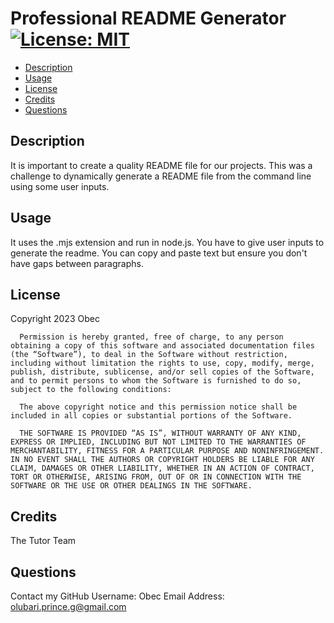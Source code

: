 
   
 # Professional README Generator [![License: MIT](https://img.shields.io/badge/License-MIT-yellow.svg)](https://opensource.org/licenses/MIT)


 * [Description](#description)
 * [Usage](#usage)
 * [License](#license)  
 * [Credits](#credits)
 * [Questions](#questions)
 
 
 ## Description
 It is important to create a quality README file for our projects. This was a challenge to dynamically generate a README file from the command line using some user inputs.
 

  ## Usage
  It uses the .mjs extension and run in node.js. You have to give user inputs to generate the readme. You can copy and paste text but ensure you don't have gaps between paragraphs.

  
  ## License
  Copyright 2023 Obec

      Permission is hereby granted, free of charge, to any person obtaining a copy of this software and associated documentation files (the “Software”), to deal in the Software without restriction, including without limitation the rights to use, copy, modify, merge, publish, distribute, sublicense, and/or sell copies of the Software, and to permit persons to whom the Software is furnished to do so, subject to the following conditions:
      
      The above copyright notice and this permission notice shall be included in all copies or substantial portions of the Software.
      
      THE SOFTWARE IS PROVIDED “AS IS”, WITHOUT WARRANTY OF ANY KIND, EXPRESS OR IMPLIED, INCLUDING BUT NOT LIMITED TO THE WARRANTIES OF MERCHANTABILITY, FITNESS FOR A PARTICULAR PURPOSE AND NONINFRINGEMENT. IN NO EVENT SHALL THE AUTHORS OR COPYRIGHT HOLDERS BE LIABLE FOR ANY CLAIM, DAMAGES OR OTHER LIABILITY, WHETHER IN AN ACTION OF CONTRACT, TORT OR OTHERWISE, ARISING FROM, OUT OF OR IN CONNECTION WITH THE SOFTWARE OR THE USE OR OTHER DEALINGS IN THE SOFTWARE.
  
   
  ## Credits
  The Tutor Team
  
  

  
  
  ## Questions
  Contact my GitHub Username:  Obec 
  Email Address: olubari.prince.g@gmail.com
  
    
  